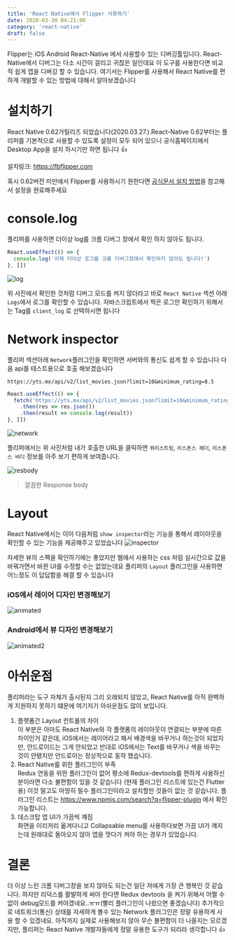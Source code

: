 ```yaml
---
title: 'React Native에서 Flipper 사용하기'
date: 2020-03-30 04:21:00
category: 'react-native'
draft: false
---
```


Flipper는 iOS Android React-Native 에서 사용할수 있는 디버깅툴입니다. React-Native에서 디버그는 다소 시간이 걸리고 귀찮은 일인데요 이 도구를 사용한다면 비교적 쉽게 앱을 디버깅 할 수 있습니다. 여기서는 Flipper를 사용해서 React Native를 편하게 개발할 수 있는 방법에 대해서 알아보겠습니다

# 설치하기

React Native 0.62가릴리즈 되었습니다(2020.03.27.).React-Native 0.62부터는 플리퍼를 기본적으로 사용할 수 있도록 설정이 모두 되어 있으니 공식홈페이지에서 Desktop App을 설치 하시기만 하면 됩니다 👍

설치링크: https://fbflipper.com

혹시 0.62버전 미만에서 Flipper를 사용하시기 원한다면 [공식문서 설치 방법](https://fbflipper.com/docs/getting-started.html#setup-your-react-native-app)을 참고해서 설정을 완료해주세요

# console.log

플리퍼를 사용하면 더이상 log를 크롬 디버그 창에서 확인 하지 않아도 됩니다.

```js
React.useEffect(() => {
  console.log('이제 더이상 로그를 크롬 디버그창에서 확인하지 않아도 됩니다!')
}, [])
```

<img src="images/flipper_log.png" alt ="log"/>

위 사진에서 확인한 것처럼 디버그 모드를 켜지 않더라고 바로 `React Native` 섹션 아래 `Logs`에서 로그를 확인할 수 있습니다. 자바스크립트에서 찍은 로그만 확인하기 위해서는 Tag를 `client_log` 로 선택하시면 됩니다

# Network inspector

플리퍼 섹션아래 `Network`플러그인을 확인하면 서버와의 통신도 쉽게 할 수 있습니다 다음 api를 테스트용으로 호출 해보겠습니다

`https://yts.mx/api/v2/list_movies.json?limit=10&minimum_rating=8.5`

```js
React.useEffect(() => {
  fetch('https://yts.mx/api/v2/list_movies.json?limit=10&minimum_rating=8.5')
    .then(res => res.json())
    .then(result => console.log(result))
}, [])
```

<img src="images/network.png" alt ="network"/>

플리퍼에서는 위 사진처럼 내가 호출한 URL을 클릭하면 `쿼리스트링`, `리스폰스 헤더`, `리스폰스 바디` 정보를 아주 보기 편하게 보여줍니다.

<img src="images/clean_res.png" alt ="resbody"/>

> 깔끔한 Response body

# Layout

React Native에서는 이미 다음처럼 `show inspector`라는 기능을 통해서 레이아웃을 확인할 수 있는 기능을 제공해주고 있었습니다
<img src="images/inspector.png" alt ="inspector" />

자세한 뷰의 스펙을 확인하기에는 좋았지만 웹에서 사용하는 css 처럼 실시간으로 값을 바꿔가면서 바뀐 UI를 수정할 수는 없었는데요 플리퍼의 `Layout` 플러그인을 사용하면 어느정도 이 답답함을 해결 할 수 있습니다

### iOS에서 레이어 디자인 변경해보기

<img src="images/animated.gif" alt ="animated"/>

### Android에서 뷰 디자인 변경해보기

<img src="images/animated2.gif" alt ="animated2"/>

# 아쉬운점

플리퍼라는 도구 자체가 출시된지 그리 오래되지 않았고, React Native를 아직 완벽하게 지원하지 못하기 떄문에 여기저기 아쉬운점도 많이 보입니다.

1. 플랫폼간 Layout 컨트롤의 차이  
   이 부분은 아마도 React Native와 각 플랫폼의 레이아웃이 연결되는 부분에 따른 차이인거 같은데, iOS에서는 레이어라고 해서 배경색을 바꾸거나 하는것이 되었지만, 안드로이드는 그게 안되었고 반대로 iOS에서는 Text를 바꾸거나 색을 바꾸는 것이 안됐지만 안드로이는 정상적으로 동작 했습니다.
2. React Native를 위한 플러그인이 부족  
   Redux 연동을 위한 플러그인이 없어 평소에 Redux-devtools를 편하게 사용하신 분이라면 다소 불편함이 있을 것 같습니다 (현재 플러그인 리스트에 있는건 Flutter용) 이것 말고도 마땅히 필수 플러그인이라고 설치할만 것들이 없는 것 같습니다. 플러그인 리스트는 https://www.npmjs.com/search?q=flipper-plugin 에서 확인 가능합니다.
3. 데스크탑 앱 UI가 가끔씩 꺠짐  
   화면을 이리저리 옮겨다니고 Collapsable menu를 사용하다보면 가끔 UI가 꺠지는데 원래대로 돌아오지 않아 앱을 껏다가 켜야 하는 경우가 있었습니다.

# 결론

더 이상 느린 크롬 디버그창을 보지 않아도 되는건 일단 저에게 가장 큰 행복인 것 같습니다. 하지만 리덕스를 활발하게 써야 한다면 Redux devtools 을 켜기 위해서 어쩔 수 없이 debug모드를 켜야겠네요..ㅠㅠ(빨리 플러그인이 나왔으면 좋겠습니다) 추가적으로 네트워크(통신) 상태를 자세하게 볼수 있는 Network 플러그인은 정말 유용하게 사용 할 수 있겠네요. 아직까지 실제로 사용해보지 않아 무슨 불편함이 더 나올지는 모르겠지만, 플리퍼는 React Native 개발자들에게 정말 유용한 도구가 되리라 생각합니다 👍
